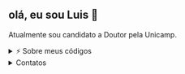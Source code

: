 ## olá, eu sou Luis 👋

Atualmente sou candidato a Doutor pela Unicamp.

<details>
<summary>⚡️ Sobre meus códigos</summary>
<br />

![Top Langs](https://github-readme-stats.vercel.app/api/top-langs/?username=LuisSolGS&layout=compact&theme=dark&exclude_repo=ProjetoFinaldeML)

</details>

<details>
<summary> Contatos</summary>
<br />

<div>
<a href ="mailto:l233612@dac.unicamp.br"><img loading="lazy" src="https://img.shields.io/badge/Gmail-D14836?style=for-the-badge&logo=gmail&logoColor=white" target="_blank"></a>
<a href ="https://orcid.org/0000-0003-2070-717X" target="_blank"><img loading="lazy" src="https://img.shields.io/badge/orcid-A6CE39?style=for-the-badge&logo=orcid&logoColor=white" target="_blank"></a>

</div>

</details>
<!--
**LuisSolGS/LuisSolGS** is a ✨ _special_ ✨ repository because its `README.md` (this file) appears on your GitHub profile.

Here are some ideas to get you started:

- 🔭 I’m currently working on ...
- 🌱 I’m currently learning ...
- 👯 I’m looking to collaborate on ...
- 🤔 I’m looking for help with ...
- 💬 Ask me about ...
- 📫 How to reach me: ...
- 😄 Pronouns: ...
- ⚡ Fun fact: ...
-->
